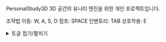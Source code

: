 PersonalStudy3D
3D 공간의 유니티 엔진을 위한 개인 프로젝트입니다.

조작법
이동: W, A, S, D
점프: SPACE
인벤토리: TAB
상호작용: E
<details> <summary>토글 접기/펼치기</summary>
구현 기능
기본 이동 및 점프 Input System, Rigidbody ForceMode (난이도: ★★☆☆☆)

InputSystem의 Invoke를 통해 이벤트를 트리거하고 Movement에서 구독해 입력값에 따른 변수를 초기화하고, 상태에 따라 실제 움직일 함수를 호출합니다.
체력바 UI UI (난이도: ★★☆☆☆)

체력바는 ValueSystem을 상속받아 Update를 추상화하고, VitalController에서 추상화된 ValueSystem의 함수를 제공, 호출합니다.
동적 환경 조사 Raycast, UI (난이도: ★★★☆☆)

Interaction 컴포넌트에서 레이 충돌을 검사하고, 충돌한 오브젝트의 IInteractable 인터페이스를 통해 추상화 함수를 호출합니다.
점프대 Rigidbody ForceMode (난이도: ★★★☆☆) (Class JumpPad)

OnCollisionEnter를 통해 충돌 시 Rigidbody의 AddForce를 호출합니다.
아이템 데이터 ScriptableObject (난이도: ★★★☆☆)

ItemSO를 상속받는 ConsumableSO, EquipmentSO를 생성했습니다.
아이템 사용 Coroutine (난이도: ★★★☆☆)

ItemSO의 Use 메소드를 추상화하고, 상속받는 SO에서 Use를 구현하도록 했습니다.
3️⃣ 도전 기능 가이드
🚨 모든 필수 기능 구현을 마친 후 선택적으로 도전하는 기능입니다.

추가 UI (난이도: ★★☆☆☆)

스태미너 UI, 인벤토리 UI를 제작했습니다. 동일하게 ValueSystem을 상속받아 Update를 추상화하고, VitalController에서 추상화된 ValueSystem의 함수를 제공, 호출합니다.
인벤토리 UI는 단순하게 구현된 시스템으로, 개편의 필요성을 느끼고 있습니다.
3인칭 시점 (난이도: ★★★☆☆)

Movement의 ApplyLook 메소드에서 3인칭 시점이 될 수 있도록 계산하고 있습니다.
움직이는 플랫폼 구현 (난이도: ★★★☆☆)

Platform 컴포넌트를 통해 유니티에서 제공하는 Mathf.PingPong을 사용해 0부터 1까지 값을 얻고 해당 값으로 보간했습니다. OnCollisionEnter 시 플레이어의 계층 구조를 Platform의 자식으로 바꿉니다.
벽 타기 및 매달리기 (난이도: ★★★★☆)

플레이어의 앞 방향으로 Raycast를 수행하고, 바라보는 곳 앞에 사다리가 존재하면 Climb 상태로 전이됩니다. 해당 상태에서는 ApplyMove 대신 ApplyClimb을 호출해 진행했습니다. AddForce.Acceleration을 사용해 구현해봤으나 자연스러운 움직임 구현이 어려워 입력값을 Y값으로 치환해 구현했습니다.
다양한 아이템 구현 (난이도: ★★★★☆)

ConsumableSO에서 Use 메소드를 재정의해 Type에 따라 switch 분기를 나누었습니다. 많은 분기가 생길 경우 다형성을 통해 리팩토링해야 함을 느끼고 있습니다.
장비 장착 (난이도: ★★★★☆)

Equipment, Equip 클래스를 통해 구현했습니다. 장착 시 EquipmentSO를 받습니다.
레이저 트랩 (난이도: ★★★★☆)

Raycast를 사용해 특정 구간을 레이로 감시하고, 플레이어가 레이저를 통과하면 Text를 활성화하고 코루틴을 통해 유지시켰습니다.
상호작용 가능한 오브젝트 표시 (난이도: ★★★★★)

Interaction에서 IInteractable의 OnHitRay 메소드를 통해 호출되고, Cannon에서 상속받은 IInteractable의 OnHitRay를 구현하면서 WorldCanvas의 Text 위치를 상호작용 중인 오브젝트의 머리 위에 위치하게 했습니다.
플랫폼 발사기 (난이도: ★★★★★)

Cannon에서 구현한 IInteractable의 OnInteract에서 발사를 구현했습니다.
현재 프로젝트 구조상 ApplyMove가 호출될 때 입력값이 없으면 Velocity를 0으로 초기화하는데, 입력값이 없을 때 항상 호출되어 AddForce를 통해 발사돼도 X, Z축 힘이 초기화되는 문제가 있었습니다.
상태 패턴을 통해 InteractionState를 만들고, 해당 상태에서 ApplyMove를 호출하지 않도록 해결했습니다.
마지막으로 구현에 대한 의문점은 InteractionState에 진입하기 위한 조건 검사에 있어서 더 좋은 방법이 없을까입니다.
플레이어가 IInteractable 오브젝트를 찾아 이벤트를 구독하는 것은 동적으로 생성될 객체에 문제가 있고, 동적으로 생성될 객체가 플레이어를 찾아 직접 이벤트를 연결해주는 것도 깔끔하지 않은 것 같습니다.
현재 구조는 OnInteract 호출 시 플레이어의 상태를 외부에서 강제로 TransitionTo 하는 것인데, 항상 프로젝트를 진행하면서 외부에서 값 수정이 빈번하면 값의 신뢰도, 순서, 변수 제어가 어려워진다는 것을 알고있기에 어떤 방법이 가장 확실한지 아직 감을 잡지 못했지만, 학습하고 수정하도록 하겠습니다.


미구현

발전된 AI (난이도: ★★★★★)
</details>
